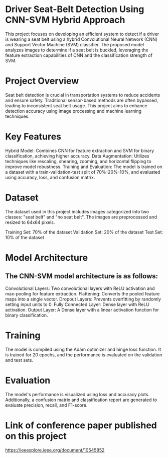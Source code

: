 # Driver Seat-Belt Detection Using CNN-SVM Hybrid Approach

This project focuses on developing an efficient system to detect if a driver is wearing a seat belt using a hybrid Convolutional Neural Network (CNN) and Support Vector Machine (SVM) classifier. The proposed model analyzes images to determine if a seat belt is buckled, leveraging the feature extraction capabilities of CNN and the classification strength of SVM.


# Project Overview
Seat belt detection is crucial in transportation systems to reduce accidents and ensure safety. Traditional sensor-based methods are often bypassed, leading to inconsistent seat belt usage. This project aims to enhance detection accuracy using image processing and machine learning techniques.

# Key Features
Hybrid Model: Combines CNN for feature extraction and SVM for binary classification, achieving higher accuracy.
Data Augmentation: Utilizes techniques like rescaling, shearing, zooming, and horizontal flipping to improve model robustness.
Training and Evaluation: The model is trained on a dataset with a train-validation-test split of 70%-20%-10%, and evaluated using accuracy, loss, and confusion matrix.

# Dataset
The dataset used in this project includes images categorized into two classes: "seat belt" and "no seat belt". The images are preprocessed and resized to 64x64 pixels.

Training Set: 70% of the dataset
Validation Set: 20% of the dataset
Test Set: 10% of the dataset
# Model Architecture
## The CNN-SVM model architecture is as follows:
Convolutional Layers: Two convolutional layers with ReLU activation and max-pooling for feature extraction.
Flattening: Converts the pooled feature maps into a single vector.
Dropout Layers: Prevents overfitting by randomly setting input units to 0.
Fully Connected Layer: Dense layer with ReLU activation.
Output Layer: A Dense layer with a linear activation function for binary classification.

# Training
The model is compiled using the Adam optimizer and hinge loss function. It is trained for 20 epochs, and the performance is evaluated on the validation and test sets.
# Evaluation
The model's performance is visualized using loss and accuracy plots. Additionally, a confusion matrix and classification report are generated to evaluate precision, recall, and F1-score.
# Link of conference paper published on this project
https://ieeexplore.ieee.org/document/10545852
